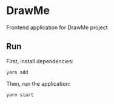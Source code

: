 # DrawMe
Frontend application for DrawMe project

## Run
First, install dependencies:
```
yarn add
```
Then, run the application:
```
yarn start
```
